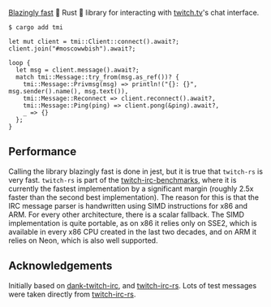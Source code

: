 [Blazingly fast](#performance) 🚀 Rust 🦀 library for interacting with [twitch.tv](https://twitch.tv)'s chat interface.

```text,ignore
$ cargo add tmi
```

```rust,ignore
let mut client = tmi::Client::connect().await?;
client.join("#moscowwbish").await?;

loop {
  let msg = client.message().await?;
  match tmi::Message::try_from(msg.as_ref())? {
    tmi::Message::Privmsg(msg) => println!("{}: {}", msg.sender().name(), msg.text()),
    tmi::Message::Reconnect => client.reconnect().await?,
    tmi::Message::Ping(ping) => client.pong(&ping).await?,
    _ => {}
  };
}
```

## Performance

Calling the library blazingly fast is done in jest, but it is true that `twitch-rs` is very fast. `twitch-rs` is part of the [twitch-irc-benchmarks](https://github.com/jprochazk/twitch-irc-benchmarks), where it is currently the fastest implementation by a significant margin (roughly 2.5x faster than the second best implementation). The reason for this is that the IRC message parser is handwritten using SIMD instructions for x86 and ARM. For every other architecture, there is a scalar fallback. The SIMD implementation is quite portable, as on x86 it relies only on SSE2, which is available in every x86 CPU created in the last two decades, and on ARM it relies on Neon, which is also well supported.

## Acknowledgements

Initially based on [dank-twitch-irc](https://github.com/robotty/dank-twitch-irc), and [twitch-irc-rs](https://github.com/robotty/twitch-irc-rs). Lots of test messages were taken directly from [twitch-irc-rs](https://github.com/robotty/twitch-irc-rs).
